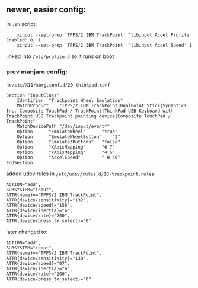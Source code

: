 ## newer, easier config:
in `.sh` script:
```
    xinput --set-prop 'TPPS/2 IBM TrackPoint' 'libinput Accel Profile Enabled' 0, 1
    xinput --set-prop 'TPPS/2 IBM TrackPoint' 'libinput Accel Speed' 1
```

linked into `/etc/profile.d` so it runs on boot

### prev manjaro config:
 
in `/etc/X11/xorg.conf.d/20-thinkpad.conf`

```
Section "InputClass"
	Identifier	"Trackpoint Wheel Emulation"
	MatchProduct	"TPPS/2 IBM TrackPoint|DualPoint Stick|Synaptics Inc. Composite TouchPad / TrackPoint|ThinkPad USB Keyboard with TrackPoint|USB Trackpoint pointing device|Composite TouchPad / TrackPoint"
	MatchDevicePath	"/dev/input/event*"
	Option		"EmulateWheel"		"true"
	Option		"EmulateWheelButton"	"2"
	Option		"Emulate3Buttons"	"false"
	Option		"XAxisMapping"		"6 7"
	Option		"YAxisMapping"		"4 5"
	Option 		"AccelSpeed"		"-0.40"
EndSection
```

added udev rules in `/etc/udev/rules.d/10-trackpoint.rules`

```
ACTION="add",
SUBSYSTEM="input",
ATTR{name}=="TPPS/2 IBM TrackPoint",
ATTR{device/sensitivity}="132",
ATTR{device/speed}="158",
ATTR{device/inertia}="6",
ATTR{device/rate}="200",
ATTR(device/press_to_select}="0"
```
later changed to:
```
ACTION="add",
SUBSYSTEM="input",
ATTR{name}=="TPPS/2 IBM TrackPoint",
ATTR{device/sensitivity}="138",
ATTR{device/speed}="97",
ATTR{device/inertia}="6",
ATTR{device/rate}="200",
ATTR(device/press_to_select}="0"
```

